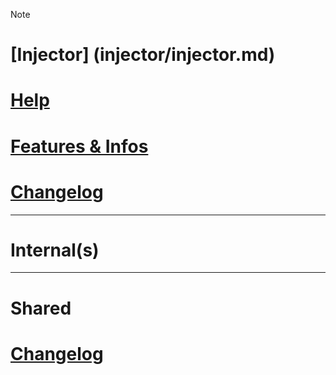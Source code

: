 > [!note]
> # [Injector] (injector/injector.md) 
> # [Help](injector/help.md)
>
> # [Features & Infos](injector/info.md)
>
> # [Changelog](injector/changelog.md) 





**************

# Internal(s)





**************

# Shared

# [Changelog](shared/Changelog.md)

